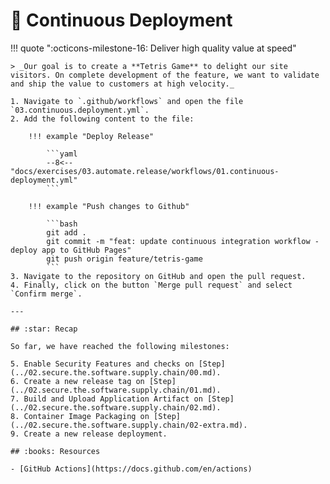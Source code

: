 # :test_tube: Continuous Deployment

!!! quote ":octicons-milestone-16: Deliver high quality value at speed"

    > _Our goal is to create a **Tetris Game** to delight our site visitors. On complete development of the feature, we want to validate and ship the value to customers at high velocity._

    1. Navigate to `.github/workflows` and open the file `03.continuous.deployment.yml`.
    2. Add the following content to the file:

        !!! example "Deploy Release"

            ```yaml
            --8<-- "docs/exercises/03.automate.release/workflows/01.continuous-deployment.yml"
            ```

        !!! example "Push changes to Github"

            ```bash
            git add .
            git commit -m "feat: update continuous integration workflow - deploy app to GitHub Pages"
            git push origin feature/tetris-game
            ```
    3. Navigate to the repository on GitHub and open the pull request.
    4. Finally, click on the button `Merge pull request` and select `Confirm merge`.

    ---

    ## :star: Recap

    So far, we have reached the following milestones:

    5. Enable Security Features and checks on [Step](../02.secure.the.software.supply.chain/00.md).
    6. Create a new release tag on [Step](../02.secure.the.software.supply.chain/01.md).
    7. Build and Upload Application Artifact on [Step](../02.secure.the.software.supply.chain/02.md).
    8. Container Image Packaging on [Step](../02.secure.the.software.supply.chain/02-extra.md).
    9. Create a new release deployment.

    ## :books: Resources

    - [GitHub Actions](https://docs.github.com/en/actions)
